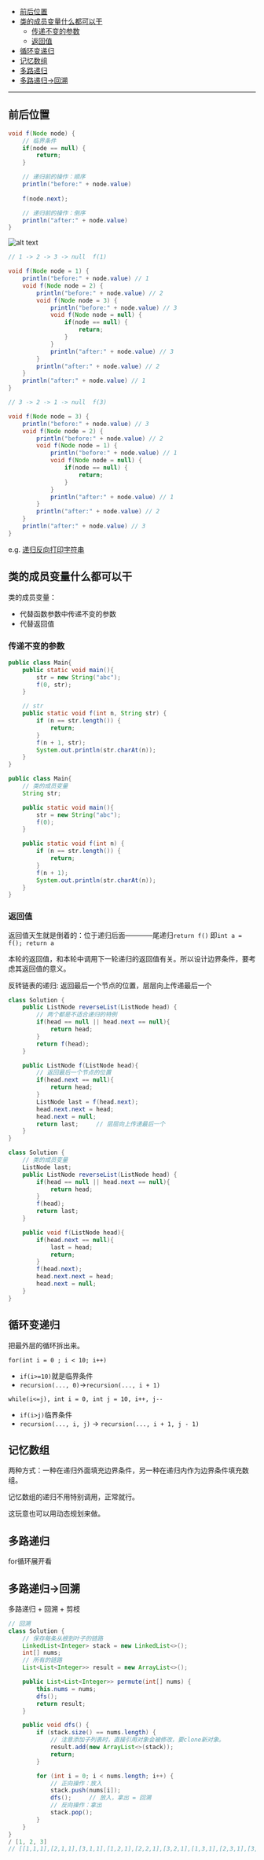 - [前后位置](#前后位置)
- [类的成员变量什么都可以干](#类的成员变量什么都可以干)
  - [传递不变的参数](#传递不变的参数)
  - [返回值](#返回值)
- [循环变递归](#循环变递归)
- [记忆数组](#记忆数组)
- [多路递归](#多路递归)
- [多路递归→回溯](#多路递归回溯)

---

## 前后位置
```java
void f(Node node) {
    // 临界条件
    if(node == null) {
        return;
    }

    // 递归前的操作：顺序
    println("before:" + node.value)
    
    f(node.next);

    // 递归前的操作：倒序
    println("after:" + node.value)
}
```
![alt text](../../../../../../../images/image-69.png)
```java
// 1 -> 2 -> 3 -> null  f(1)

void f(Node node = 1) {
    println("before:" + node.value) // 1
    void f(Node node = 2) {
        println("before:" + node.value) // 2
        void f(Node node = 3) {
            println("before:" + node.value) // 3
            void f(Node node = null) {
                if(node == null) {
                    return;
                }
            }
            println("after:" + node.value) // 3
        }
        println("after:" + node.value) // 2
    }
    println("after:" + node.value) // 1
}

// 3 -> 2 -> 1 -> null  f(3)

void f(Node node = 3) {
    println("before:" + node.value) // 3
    void f(Node node = 2) {
        println("before:" + node.value) // 2
        void f(Node node = 1) {
            println("before:" + node.value) // 1
            void f(Node node = null) {
                if(node == null) {
                    return;
                }
            }
            println("after:" + node.value) // 1
        }
        println("after:" + node.value) // 2
    }
    println("after:" + node.value) // 3
}
```

e.g. [递归反向打印字符串](leetcode.md)

## 类的成员变量什么都可以干

类的成员变量：
- 代替函数参数中传递不变的参数
- 代替返回值
### 传递不变的参数

```java
public class Main{
    public static void main(){
        str = new String("abc");
        f(0, str);
    }

    // str
    public static void f(int n, String str) {
        if (n == str.length()) {
            return;
        }
        f(n + 1, str);
        System.out.println(str.charAt(n));
    }
}
```

```java
public class Main{
    // 类的成员变量
    String str;

    public static void main(){
        str = new String("abc");
        f(0);
    }

    public static void f(int n) {
        if (n == str.length()) {
            return;
        }
        f(n + 1);
        System.out.println(str.charAt(n));
    }
}
```
### 返回值

返回值天生就是倒着的：位于递归后面————尾递归`return f()` 即`int a = f(); return a`

本轮的返回值，和本轮中调用下一轮递归的返回值有关。所以设计边界条件，要考虑其返回值的意义。

反转链表的递归: 返回最后一个节点的位置，层层向上传递最后一个

```java
class Solution {
    public ListNode reverseList(ListNode head) {
        // 两个都是不适合递归的特例
        if(head == null || head.next == null){
            return head;
        }
        return f(head);
    }

    public ListNode f(ListNode head){
        // 返回最后一个节点的位置
        if(head.next == null){
            return head;
        }
        ListNode last = f(head.next);
        head.next.next = head;
        head.next = null;
        return last;     // 层层向上传递最后一个
    }
}
```
```java
class Solution {
    // 类的成员变量
    ListNode last;
    public ListNode reverseList(ListNode head) {
        if(head == null || head.next == null){
            return head;
        }
        f(head);
        return last;
    }

    public void f(ListNode head){
        if(head.next == null){
            last = head;
            return;
        }
        f(head.next);
        head.next.next = head;
        head.next = null;
    }
}
```
## 循环变递归

把最外层的循环拆出来。

`for(int i = 0 ; i < 10; i++)`
- `if(i>=10)`就是临界条件
- `recursion(..., 0)`->`recursion(..., i + 1)`

`while(i<=j), int i = 0, int j = 10, i++, j--`
- `if(i>j)`临界条件
- `recursion(..., i, j)` -> `recursion(..., i + 1, j - 1)`


## 记忆数组

两种方式：一种在递归外面填充边界条件，另一种在递归内作为边界条件填充数组。

记忆数组的递归不用特别调用，正常就行。

这玩意也可以用动态规划来做。

## 多路递归

for循环展开看

## 多路递归→回溯

多路递归 + 回溯 + 剪枝


```java
// 回溯 
class Solution {
    // 保存每条从根到叶子的链路
    LinkedList<Integer> stack = new LinkedList<>();
    int[] nums;
    // 所有的链路
    List<List<Integer>> result = new ArrayList<>();

    public List<List<Integer>> permute(int[] nums) {
        this.nums = nums;
        dfs();
        return result;
    }

    public void dfs() {
        if (stack.size() == nums.length) {
            // 注意添加子列表时，直接引用对象会被修改，要clone新对象。
            result.add(new ArrayList<>(stack));
            return;
        }

        for (int i = 0; i < nums.length; i++) {
            // 正向操作：放入
            stack.push(nums[i]);
            dfs();     // 放入，拿出 = 回溯
            // 反向操作：拿出
            stack.pop();
        }
    }
}
/ [1, 2, 3]
// [[1,1,1],[2,1,1],[3,1,1],[1,2,1],[2,2,1],[3,2,1],[1,3,1],[2,3,1],[3,3,1],[1,1,2],[2,1,2],[3,1,2],[1,2,2],[2,2,2],[3,2,2],[1,3,2],[2,3,2],[3,3,2],[1,1,3],[2,1,3],[3,1,3],[1,2,3],[2,2,3],[3,2,3],[1,3,3],[2,3,3],[3,3,3]]
```
